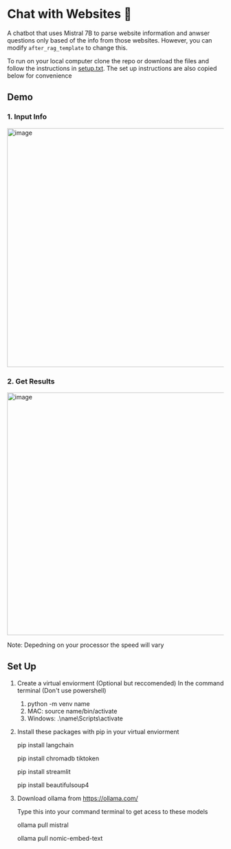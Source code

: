 # Chat with Websites :robot:

A chatbot that uses Mistral 7B to parse website information and anwser questions only
based of the info from those websites. However, you can modify 
`after_rag_template` to change this.

To run on your local computer clone the repo or download the files and 
follow the instructions in [setup.txt](https://github.com/Aabha-J/Website-Chatbot/blob/802b85ab524a88204644a9f52a043d7504f82501/setup.txt). 
The set up instructions are also copied below for convenience

## Demo

### 1. Input Info
<img width="556" alt="image" src="https://github.com/Aabha-J/Website-Chatbot/assets/121515351/03ca8463-204c-4409-b94e-a73b293fd801">


### 2. Get Results
<img width="565" alt="image" src="https://github.com/Aabha-J/Website-Chatbot/assets/121515351/49864d24-bafa-4001-a875-1a93dbb4219a">


Note: Depedning on your processor the speed will vary
## Set Up

  1. Create a virtual enviorment (Optional but reccomended)
      In the command terminal (Don't use powershell)
     1. python -m venv name
     2. MAC: source name/bin/activate
     3. Windows: .\name\Scripts\activate  
  
  
  2. Install these packages with pip in your virtual enviorment
  
      pip install langchain
     
      pip install chromadb tiktoken
     
      pip install streamlit
     
      pip install beautifulsoup4
  
  
  3. Download ollama from https://ollama.com/
  
      Type this into your command terminal to get acess to these models
     
      ollama pull mistral
     
      ollama pull nomic-embed-text

